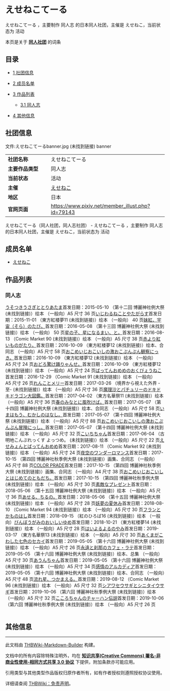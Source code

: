 # えせねこてーる

<!-- source html: G:\repos\THBWiki-Markdown-Builder\THBWikiMarkdown\Temp\main\e\ee\ns0%3A%E3%81%88%E3%81%9B%E3%81%AD%E3%81%93%E3%81%A6%E3%83%BC%E3%82%8B.html -->

えせねこてーる ，主要制作 同人志 的日本同人社团，主催是 えせねこ，当前状态为 活动

本页是关于 **[同人社团](./同人社团.md#同人社团)** 的词条

## 目录

- [1 社团信息](#社团信息)
- [2 成员名单](#成员名单)
- [3 作品列表](#作品列表)

  - [3.1 同人志](#同人志)



- [4 其他信息](#其他信息)





## 社团信息
文件:えせねこてーるbanner.jpg (未找到链接)  banner

<table><tbody><tr><td style="width:120px"><b>社团名称</b></td><td style="min-width:300px"> えせねこてーる </td></tr><tr><td><b>主要作品类型</b></td><td>同人志</td></tr><tr><td><b>当前状态</b></td><td>活动</td></tr><tr><td><b>主催</b></td><td> <a href="./えせねこ.md" title="えせねこ">えせねこ</a> </td></tr><tr><td><b>地区</b></td><td>日本</td></tr><tr><td><b>官网页面</b></td><td><a rel="nofollow" class="external free" href="https://www.pixiv.net/member_illust.php?id=79143">https://www.pixiv.net/member_illust.php?id=79143</a> </td></tr></tbody></table>

えせねこてーる（同人社团，同人志社团） - えせねこてーる ，主要制作 同人志 的日本同人社团，主催是 えせねこ，当前状态为 活动

## 成员名单
- [えせねこ](./えせねこ.md)


## 作品列表

### 同人志
[](./うそつきうさぎととりあたま.md)[うそつきうさぎととりあたま](./うそつきうさぎととりあたま.md)首发日期：2015-05-10 （第十二回 博麗神社例大祭 (未找到链接)）绘本 （一般向）A5&#160;尺寸 36&#160;页[](./いじわるねことやたがらす.md)[いじわるねことやたがらす](./いじわるねことやたがらす.md)首发日期：2015-11-01 （東方紅楼夢11 (未找到链接)）绘本 （一般向） 40&#160;页[](./妹紅、宇宙（そら）のたび。.md)[妹紅、宇宙（そら）のたび。](./妹紅、宇宙（そら）のたび。.md)首发日期：2016-05-08 （第十三回 博麗神社例大祭 (未找到链接)）绘本 （一般向） 50&#160;页[](./星の子、星になるまい、と。.md)[星の子、星になるまい、と。](./星の子、星になるまい、と。.md)首发日期：2016-08-13 （Comic Market 90 (未找到链接)）绘本 （一般向）A5&#160;尺寸 38&#160;页[](./赤より紅いものがたり。.md)[赤より紅いものがたり。](./赤より紅いものがたり。.md)首发日期：2016-10-09 （東方紅楼夢12 (未找到链接)）绘本、​合同志 （一般向）A5&#160;尺寸 58&#160;页[](./おこめいじおこいしの激おこぷんぷん観察にっき。.md)[おこめいじおこいしの激おこぷんぷん観察にっき。](./おこめいじおこいしの激おこぷんぷん観察にっき。.md)首发日期：2016-10-09 （東方紅楼夢12 (未找到链接)）绘本 （一般向）A5&#160;尺寸 24&#160;页[](./おどろ驚け踊りゃんせ。.md)[おどろ驚け踊りゃんせ。](./おどろ驚け踊りゃんせ。.md)首发日期：2016-10-09 （東方紅楼夢12 (未找到链接)）绘本 （一般向）A5&#160;尺寸 24&#160;页[](./ばってんおめめのおくびょうねこ.md)[ばってんおめめのおくびょうねこ](./ばってんおめめのおくびょうねこ.md)首发日期：2016-12-29 （Comic Market 91 (未找到链接)）绘本 （一般向）A5&#160;尺寸 26&#160;页[](./れんことメリー.md)[れんことメリー](./れんことメリー.md)首发日期：2017-03-26 （境界から視えた外界 -至- (未找到链接)）绘本 （一般向）A5&#160;尺寸 36&#160;页[](./魔理沙とパチュリーのドキドキドラゴン大図鑑。.md)[魔理沙とパチュリーのドキドキドラゴン大図鑑。](./魔理沙とパチュリーのドキドキドラゴン大図鑑。.md)首发日期：2017-04-02 （東方名華祭11 (未找到链接)）绘本 （一般向）A5&#160;尺寸 36&#160;页[](./春のみなとに風吹けば。.md)[春のみなとに風吹けば。](./春のみなとに風吹けば。.md)首发日期：2017-05-07 （第十四回 博麗神社例大祭 (未找到链接)）绘本、​合同志 （一般向）A5&#160;尺寸 58&#160;页[](./いまはもう、むかしのはなし。.md)[いまはもう、むかしのはなし。](./いまはもう、むかしのはなし。.md)首发日期：2017-05-07 （第十四回 博麗神社例大祭 (未找到链接)）绘本 （一般向）A5&#160;尺寸 88&#160;页[](./おこめいじおこいしの激おこぷんぷん冒険にっし。.md)[おこめいじおこいしの激おこぷんぷん冒険にっし。](./おこめいじおこいしの激おこぷんぷん冒険にっし。.md)首发日期：2017-05-07 （第十四回 博麗神社例大祭 (未找到链接)）绘本 （一般向）A5&#160;尺寸 32&#160;页[](./こいちちゃん.md)[こいちちゃん](./こいちちゃん.md)首发日期：2017-06-04 （古明地こんぷれっくす よっつめ。 (未找到链接)）绘本 （一般向）A5&#160;尺寸 22&#160;页[](./えせみょんとばってんおめめ.md)[えせみょんとばってんおめめ](./えせみょんとばってんおめめ.md)首发日期：2017-08-11 （Comic Market 92 (未找到链接)）绘本 （一般向）A5&#160;尺寸 24&#160;页[](./夜空のワンダーロマンス.md)[夜空のワンダーロマンス](./夜空のワンダーロマンス.md)首发日期：2017-10-15 （第四回 博麗神社秋季例大祭 (未找到链接)）画集、​合同志 （一般向）A5&#160;尺寸 88&#160;页[](./COLOR_PRADE.md)[COLOR PRADE](./COLOR_PRADE.md)首发日期：2017-10-15 （第四回 博麗神社秋季例大祭 (未找到链接)）画集、​合同志 （一般向）A4&#160;尺寸 38&#160;页[](./おこめいじおこいしとはじめてのともだち。.md)[おこめいじおこいしとはじめてのともだち。](./おこめいじおこいしとはじめてのともだち。.md)首发日期：2017-10-15 （第四回 博麗神社秋季例大祭 (未找到链接)）绘本 （一般向）A5&#160;尺寸 30&#160;页[](./素敵なプレゼント.md)[素敵なプレゼント](./素敵なプレゼント.md)首发日期：2018-05-06 （第十五回 博麗神社例大祭 (未找到链接)）绘本 （一般向）A5&#160;尺寸 36&#160;页[](./あせる、ちるの。.md)[あせる、ちるの。](./あせる、ちるの。.md)首发日期：2018-05-06 （第十五回 博麗神社例大祭 (未找到链接)）绘本 （一般向）A5&#160;尺寸 28&#160;页[](./妖夢の夏休み.md)[妖夢の夏休み](./妖夢の夏休み.md)首发日期：2018-08-10 （Comic Market 94 (未找到链接)）绘本 （一般向）A5&#160;尺寸 30&#160;页[](./フランとかものはし.md)[フランとかものはし](./フランとかものはし.md)首发日期：2018-09-15 （紅のひろば16 (未找到链接)）绘本 （一般向）[](./びんぼうがみのおいしいゆめ.md)[びんぼうがみのおいしいゆめ](./びんぼうがみのおいしいゆめ.md)首发日期：2018-10-21 （東方紅楼夢14 (未找到链接)）绘本 （一般向）A5&#160;尺寸 28&#160;页[](./はいよるよるのやみ.md)[はいよるよるのやみ](./はいよるよるのやみ.md)首发日期：2019-03-17 （東方名華祭13 (未找到链接)）绘本 （一般向）A5&#160;尺寸 30&#160;页[](./あくまがこわした七色のセカイ.md)[あくまがこわした七色のセカイ](./あくまがこわした七色のセカイ.md)首发日期：2019-05-05 （第十六回 博麗神社例大祭 (未找到链接)）绘本 （一般向）A5&#160;尺寸 26&#160;页[](./永遠と刹那のカフェ・ラテ.md)[永遠と刹那のカフェ・ラテ](./永遠と刹那のカフェ・ラテ.md)首发日期：2019-05-05 （第十六回 博麗神社例大祭 (未找到链接)）绘本、​总集 （一般向）A5&#160;尺寸 30&#160;页[](./あうんちゃん.md)[あうんちゃん](./あうんちゃん.md)首发日期：2019-05-05 （第十六回 博麗神社例大祭 (未找到链接)）绘本 （一般向）A5&#160;尺寸 34&#160;页[](./感情のアルカディア.md)[感情のアルカディア](./感情のアルカディア.md)首发日期：2019-05-05 （第十六回 博麗神社例大祭 (未找到链接)）绘本、​合同志 （一般向）A5&#160;尺寸 48&#160;页[](./流れ星、つかまえる。.md)[流れ星、つかまえる。](./流れ星、つかまえる。.md)首发日期：2019-08-12 （Comic Market 96 (未找到链接)）绘本 （一般向）A5&#160;尺寸 32&#160;页[](./シアワセウサギとシニタイウサギ.md)[シアワセウサギとシニタイウサギ](./シアワセウサギとシニタイウサギ.md)首发日期：2019-10-06 （第六回 博麗神社秋季例大祭 (未找到链接)）绘本 （一般向）A5&#160;尺寸 32&#160;页[](./こころちゃんのチャーハン伝説.md)[こころちゃんのチャーハン伝説](./こころちゃんのチャーハン伝説.md)首发日期：2019-10-06 （第六回 博麗神社秋季例大祭 (未找到链接)）绘本 （一般向）A5&#160;尺寸 26&#160;页
<table><style data-mw-deduplicate="TemplateStyles:r686458">.mw-parser-output .simple_work{display:grid;min-height:calc(120px + 0.5rem);grid-template-columns:calc(120px + 0.5rem)1fr;grid-template-rows:auto 1fr;grid-template-areas:"cover title""cover props";overflow:hidden}.mw-parser-output .simple_work-cover{grid-area:cover;align-self:center;justify-self:center;overflow:hidden;max-width:100%;max-height:100%;padding:0.25rem;word-break:break-all}.mw-parser-output .simple_work-cover a.new{display:block;text-align:center;padding:0.25rem}.mw-parser-output .simple_work-title{grid-area:title;margin-top:0.25rem;padding-left:0.25rem;font-weight:bold}.mw-parser-output .simple_work-props{grid-area:props;padding-left:0.25rem}.mw-parser-output .simple_work-prop{margin:0.125rem 0}</style>

<link rel="mw-deduplicated-inline-style" href="mw-data:TemplateStyles:r686458">

<link rel="mw-deduplicated-inline-style" href="mw-data:TemplateStyles:r686458">

<link rel="mw-deduplicated-inline-style" href="mw-data:TemplateStyles:r686458">

<link rel="mw-deduplicated-inline-style" href="mw-data:TemplateStyles:r686458">

<link rel="mw-deduplicated-inline-style" href="mw-data:TemplateStyles:r686458">

<link rel="mw-deduplicated-inline-style" href="mw-data:TemplateStyles:r686458">

<link rel="mw-deduplicated-inline-style" href="mw-data:TemplateStyles:r686458">

<link rel="mw-deduplicated-inline-style" href="mw-data:TemplateStyles:r686458">

<link rel="mw-deduplicated-inline-style" href="mw-data:TemplateStyles:r686458">

<link rel="mw-deduplicated-inline-style" href="mw-data:TemplateStyles:r686458">

<link rel="mw-deduplicated-inline-style" href="mw-data:TemplateStyles:r686458">

<link rel="mw-deduplicated-inline-style" href="mw-data:TemplateStyles:r686458">

<link rel="mw-deduplicated-inline-style" href="mw-data:TemplateStyles:r686458">

<link rel="mw-deduplicated-inline-style" href="mw-data:TemplateStyles:r686458">

<link rel="mw-deduplicated-inline-style" href="mw-data:TemplateStyles:r686458">

<link rel="mw-deduplicated-inline-style" href="mw-data:TemplateStyles:r686458">

<link rel="mw-deduplicated-inline-style" href="mw-data:TemplateStyles:r686458">

<link rel="mw-deduplicated-inline-style" href="mw-data:TemplateStyles:r686458">

<link rel="mw-deduplicated-inline-style" href="mw-data:TemplateStyles:r686458">

<link rel="mw-deduplicated-inline-style" href="mw-data:TemplateStyles:r686458">

<link rel="mw-deduplicated-inline-style" href="mw-data:TemplateStyles:r686458">

<link rel="mw-deduplicated-inline-style" href="mw-data:TemplateStyles:r686458">

<link rel="mw-deduplicated-inline-style" href="mw-data:TemplateStyles:r686458">

<link rel="mw-deduplicated-inline-style" href="mw-data:TemplateStyles:r686458">

<link rel="mw-deduplicated-inline-style" href="mw-data:TemplateStyles:r686458">

<link rel="mw-deduplicated-inline-style" href="mw-data:TemplateStyles:r686458">

<link rel="mw-deduplicated-inline-style" href="mw-data:TemplateStyles:r686458">

<link rel="mw-deduplicated-inline-style" href="mw-data:TemplateStyles:r686458">

<link rel="mw-deduplicated-inline-style" href="mw-data:TemplateStyles:r686458">

<link rel="mw-deduplicated-inline-style" href="mw-data:TemplateStyles:r686458">
</table>



## 其他信息




---

此文档由 [THBWiki-Markdown-Builder](https://github.com/Delsin-Yu/THBWiki-Markdown-Builder) 构建。

文档中的所有内容除特殊注明外，均在 [**知识共享(Creative Commons) 署名-非商业性使用-相同方式共享 3.0 协议**](https://creativecommons.org/licenses/by-sa/3.0/deed.zh-hans) 下提供，附加条款亦可能应用。

引用类型与其他类型作品版权归原作者所有，如有作者授权则遵照授权协议使用。

详细请查阅 [THBWiki：免责声明](https://thbwiki.cc/THBWiki:%E5%85%8D%E8%B4%A3%E5%A3%B0%E6%98%8E)。

